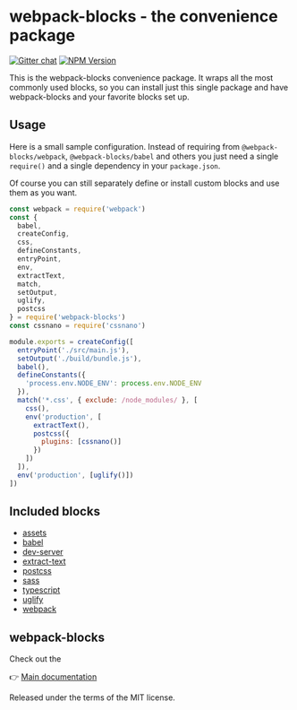 # webpack-blocks - the convenience package

[![Gitter chat](https://badges.gitter.im/webpack-blocks.svg)](https://gitter.im/webpack-blocks)
[![NPM Version](https://img.shields.io/npm/v/webpack-blocks.svg)](https://www.npmjs.com/package/webpack-blocks)

This is the webpack-blocks convenience package. It wraps all the most commonly used blocks, so you
can install just this single package and have webpack-blocks and your favorite blocks set up.

## Usage

Here is a small sample configuration. Instead of requiring from `@webpack-blocks/webpack`,
`@webpack-blocks/babel` and others you just need a single `require()` and a single dependency in
your `package.json`.

Of course you can still separately define or install custom blocks and use them as you want.

```js
const webpack = require('webpack')
const {
  babel,
  createConfig,
  css,
  defineConstants,
  entryPoint,
  env,
  extractText,
  match,
  setOutput,
  uglify,
  postcss
} = require('webpack-blocks')
const cssnano = require('cssnano')

module.exports = createConfig([
  entryPoint('./src/main.js'),
  setOutput('./build/bundle.js'),
  babel(),
  defineConstants({
    'process.env.NODE_ENV': process.env.NODE_ENV
  }),
  match('*.css', { exclude: /node_modules/ }, [
    css(),
    env('production', [
      extractText(),
      postcss({
        plugins: [cssnano()]
      })
    ])
  ]),
  env('production', [uglify()])
])
```

## Included blocks

- [assets](https://github.com/andywer/webpack-blocks/tree/master/packages/assets)
- [babel](https://github.com/andywer/webpack-blocks/tree/master/packages/babel)
- [dev-server](https://github.com/andywer/webpack-blocks/tree/master/packages/dev-server)
- [extract-text](https://github.com/andywer/webpack-blocks/tree/master/packages/extract-text)
- [postcss](https://github.com/andywer/webpack-blocks/tree/master/packages/postcss)
- [sass](https://github.com/andywer/webpack-blocks/tree/master/packages/sass)
- [typescript](https://github.com/andywer/webpack-blocks/tree/master/packages/typescript)
- [uglify](https://github.com/andywer/webpack-blocks/tree/master/packages/uglify)
- [webpack](https://github.com/andywer/webpack-blocks/tree/master/packages/webpack)

## webpack-blocks

Check out the

👉 [Main documentation](https://github.com/andywer/webpack-blocks)

Released under the terms of the MIT license.

